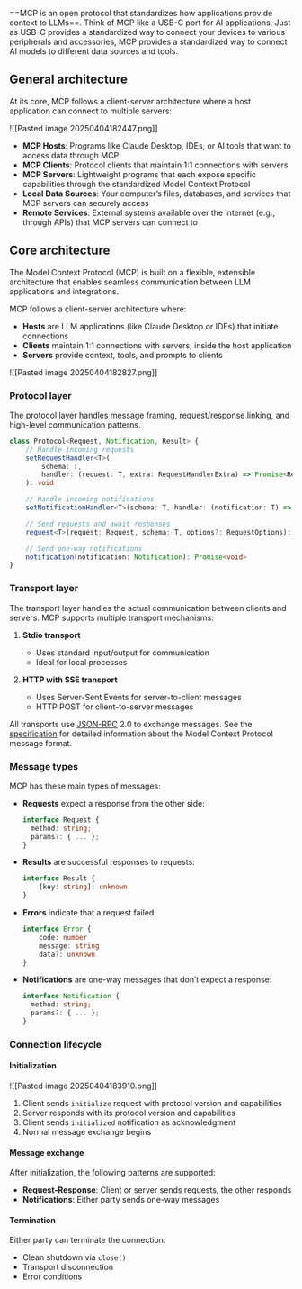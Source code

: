 ==MCP is an open protocol that standardizes how applications provide context to LLMs==. Think of MCP like a USB-C port for AI applications. Just as USB-C provides a standardized way to connect your devices to various peripherals and accessories, MCP provides a standardized way to connect AI models to different data sources and tools.

## General architecture

At its core, MCP follows a client-server architecture where a host application can connect to multiple servers:

![[Pasted image 20250404182447.png]]

- **MCP Hosts**: Programs like Claude Desktop, IDEs, or AI tools that want to access data through MCP
- **MCP Clients**: Protocol clients that maintain 1:1 connections with servers
- **MCP Servers**: Lightweight programs that each expose specific capabilities through the standardized Model Context Protocol
- **Local Data Sources**: Your computer’s files, databases, and services that MCP servers can securely access
- **Remote Services**: External systems available over the internet (e.g., through APIs) that MCP servers can connect to

## Core architecture

The Model Context Protocol (MCP) is built on a flexible, extensible architecture that enables seamless communication between LLM applications and integrations.

MCP follows a client-server architecture where:

- **Hosts** are LLM applications (like Claude Desktop or IDEs) that initiate connections
- **Clients** maintain 1:1 connections with servers, inside the host application
- **Servers** provide context, tools, and prompts to clients

![[Pasted image 20250404182827.png]]

### Protocol layer

The protocol layer handles message framing, request/response linking, and high-level communication patterns.

```typescript
class Protocol<Request, Notification, Result> {
    // Handle incoming requests
    setRequestHandler<T>(
        schema: T,
        handler: (request: T, extra: RequestHandlerExtra) => Promise<Result>,
    ): void

    // Handle incoming notifications
    setNotificationHandler<T>(schema: T, handler: (notification: T) => Promise<void>): void

    // Send requests and await responses
    request<T>(request: Request, schema: T, options?: RequestOptions): Promise<T>

    // Send one-way notifications
    notification(notification: Notification): Promise<void>
}
```

### Transport layer

The transport layer handles the actual communication between clients and servers. MCP supports multiple transport mechanisms:

1. **Stdio transport**

    - Uses standard input/output for communication
    - Ideal for local processes

2. **HTTP with SSE transport**
    - Uses Server-Sent Events for server-to-client messages
    - HTTP POST for client-to-server messages

All transports use [JSON-RPC](https://www.jsonrpc.org/) 2.0 to exchange messages. See the [specification](https://spec.modelcontextprotocol.io) for detailed information about the Model Context Protocol message format.

### Message types

MCP has these main types of messages:

- **Requests** expect a response from the other side:
    ```typescript
    interface Request {
      method: string;
      params?: { ... };
    }
    ```
- **Results** are successful responses to requests:
    ```typescript
    interface Result {
        [key: string]: unknown
    }
    ```
- **Errors** indicate that a request failed:
    ```typescript
    interface Error {
        code: number
        message: string
        data?: unknown
    }
    ```
- **Notifications** are one-way messages that don’t expect a response:
    ```typescript
    interface Notification {
      method: string;
      params?: { ... };
    }
    ```

### Connection lifecycle

#### Initialization

![[Pasted image 20250404183910.png]]

1. Client sends `initialize` request with protocol version and capabilities
2. Server responds with its protocol version and capabilities
3. Client sends `initialized` notification as acknowledgment
4. Normal message exchange begins

#### Message exchange

After initialization, the following patterns are supported:

- **Request-Response**: Client or server sends requests, the other responds
- **Notifications**: Either party sends one-way messages
#### Termination

Either party can terminate the connection:

- Clean shutdown via `close()`
- Transport disconnection
- Error conditions
